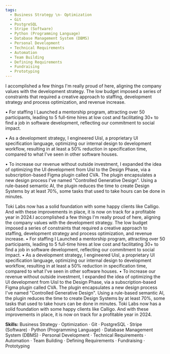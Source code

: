 ```yaml
---
tags:
  - Business Strategy \n- Optimization
  - Git
  - PostgreSQL
  - Stripe (Software)
  - Python (Programming Language)
  - Database Management System (DBMS)
  - Personal Development
  - Technical Requirements
  - Automation
  - Team Building
  - Defining Requirements
  - Fundraising
  - Prototyping
---
```


I accomplished a few things I'm really proud of here, aligning the company values with the development strategy. The low budget imposed a series of constraints that required a creative approach to staffing, development strategy and process optimization, and revenue increase.

• For staffing I Launched a mentorship program, attracting over 50 participants, leading to 5 full-time hires at low cost and facilitating 30+ to find a job in software development, reflecting our commitment to social impact.

• As a development strategy, I engineered Uisl, a proprietary UI specification language, optimizing our internal design to development workflow, resulting in at least a 50% reduction in specification time, compared to what I've seen in other software houses.

• To increase our revenue without outside investment, I expanded the idea of optimizing the UI development from Uisl to the Design Phase, via a subscription-based Figma plugin called CVA. The plugin encapsulates a new design process I've named "Controlled Generative Design". Using a rule-based semantic AI, the plugin reduces the time to create Design Systems by at least 70%, some tasks that used to take hours can be done in minutes.

Toki Labs now has a solid foundation with some happy clients like Calligo. And with these improvements in place, it is now on track for a profitable year in 2024.I accomplished a few things I'm really proud of here, aligning the company values with the development strategy. The low budget imposed a series of constraints that required a creative approach to staffing, development strategy and process optimization, and revenue increase. • For staffing I Launched a mentorship program, attracting over 50 participants, leading to 5 full-time hires at low cost and facilitating 30+ to find a job in software development, reflecting our commitment to social impact. • As a development strategy, I engineered Uisl, a proprietary UI specification language, optimizing our internal design to development workflow, resulting in at least a 50% reduction in specification time, compared to what I've seen in other software houses. • To increase our revenue without outside investment, I expanded the idea of optimizing the UI development from Uisl to the Design Phase, via a subscription-based Figma plugin called CVA. The plugin encapsulates a new design process I've named "Controlled Generative Design". Using a rule-based semantic AI, the plugin reduces the time to create Design Systems by at least 70%, some tasks that used to take hours can be done in minutes. Toki Labs now has a solid foundation with some happy clients like Calligo. And with these improvements in place, it is now on track for a profitable year in 2024.

**Skills:** Business Strategy · Optimization · Git · PostgreSQL · Stripe (Software) · Python (Programming Language) · Database Management System (DBMS) · Personal Development · Technical Requirements · Automation · Team Building · Defining Requirements · Fundraising · Prototyping
